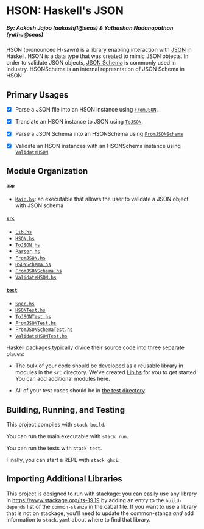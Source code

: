 # HSON: Haskell's JSON
##### By: Aakash Jajoo (aakashj1@seas) & Yathushan Nadanapathan (yathu@seas)

HSON (pronounced H-sawn) is a library enabling interaction with [JSON](https://www.json.org/json-en.html) in Haskell. HSON is a data type that was created to mimic JSON objects. In order to validate JSON objects,
[JSON Schema](https://json-schema.org/) is commonly used in industry. HSONSchema is an internal represntation of JSON Schema in HSON. 

## Primary Usages
 - [x] Parse a JSON file into an HSON instance using [`FromJSON`](src/FromJSON.hs). 
  - [x] Translate an HSON instance to JSON using [`ToJSON`](src/ToJSON.hs).
  - [x] Parse a JSON Schema into an HSONSchema using [`FromJSONSchema`](src/FromJSONSchema.hs)
  - [x] Validate an HSON instances with an HSONSchema instance using [`ValidateHSON`](src/ValidateHSON.hs)


## Module Organization

#### [`app`](/app/)
* [`Main.hs`](app/Main.hs): an executable that allows the user to validate a JSON object with JSON schema

#### [`src`](/src/)
* [`Lib.hs`](src/Lib.hs)
* [`HSON.hs`](src/HSON.hs)
* [`ToJSON.hs`](src/ToJSON.hs)
* [`Parser.hs`](src/Parser.hs)
* [`FromJSON.hs`](src/FromJSON.hs)
* [`HSONSchema.hs`](src/HSONSchema.hs)
* [`FromJSONSchema.hs`](src/FromJSONSchema.hs)
* [`ValidateHSON.hs`](src/ValidateHSON.hs)

#### [`test`](/test/)
* [`Spec.hs`](test/Spec.hs)
* [`HSONTest.hs`](test/HSONTest.hs)
* [`ToJSONTest.hs`](test/ToJSONTest.hs)
* [`FromJSONTest.hs`](test/FromJSONTest.hs)
* [`FromJSONSchemaTest.hs`](test/FromJSONSchemaTest.hs)
* [`ValidateHSONTest.hs`](test/ValidateHSONTest.hs)

Haskell packages typically divide their source code into three separate places:
  - The bulk of your code should be developed as a reusable library in 
    modules in the `src` directory. We've created [Lib.hs](src/Lib.hs) 
    for you to get started. You can add additional modules here.
  
  - All of your test cases should be in [the test directory](test/Spec.hs).

## Building, Running, and Testing

This project compiles with `stack build`. 

You can run the main executable with `stack run`.

You can run the tests with `stack test`. 

Finally, you can start a REPL with `stack ghci`.

## Importing Additional Libraries

This project is designed to run with stackage: you can easily use any library
in https://www.stackage.org/lts-19.19 by adding an entry to the
`build-depends` list of the `common-stanza` in the cabal file. If you want to
use a library that is not on stackage, you'll need to update the common-stanza
*and* add information to `stack.yaml` about where to find that library.

